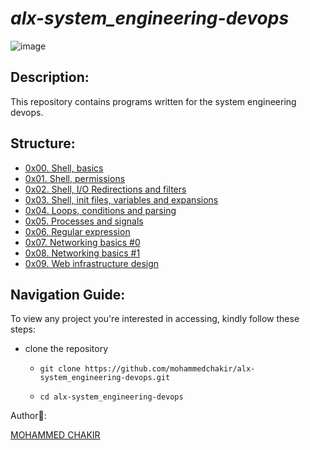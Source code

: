 # *alx-system_engineering-devops*

![image](https://soltech.net/wp-content/uploads/2022/06/dev-ops-software-developer.jpg)

## Description:

This repository contains programs written for the system engineering devops.

## Structure:
- [0x00. Shell, basics](0x00-shell_basics)
- [0x01. Shell, permissions](0x01-shell_permissions)
- [0x02. Shell, I/O Redirections and filters](0x02-shell_redirections)
- [0x03. Shell, init files, variables and expansions](0x03-shell_variables_expansions)
- [0x04. Loops, conditions and parsing](0x04-loops_conditions_and_parsing)
- [0x05. Processes and signals](0x05-processes_and_signals)
- [0x06. Regular expression](0x06-regular_expressions)
- [0x07. Networking basics #0](0x07-networking_basics)
- [0x08. Networking basics #1](0x08-networking_basics_2)
- [0x09. Web infrastructure design](0x09-web_infrastructure_design)



## Navigation Guide:

To view any project you're interested in accessing, kindly follow these steps:

- clone the repository

    - ```
      git clone https://github.com/mohammedchakir/alx-system_engineering-devops.git
      ```
    - ```
      cd alx-system_engineering-devops
      ```

Author📑:

[MOHAMMED CHAKIR](https://github.com/mohammedchakir)


























